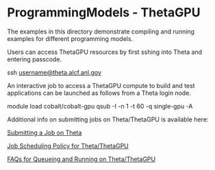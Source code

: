 # ProgrammingModels - ThetaGPU

The examples in this directory demonstrate compiling and running examples for different programming models.

Users can access ThetaGPU resources by first sshing into Theta and entering passcode.

ssh username@theta.alcf.anl.gov

An interactive job to access a ThetaGPU compute to build and test applications can be launched as follows from a Theta login node.

module load cobalt/cobalt-gpu
qsub -I -n 1 -t 60 -q single-gpu -A <PROJECT>

Additional info on submitting jobs on Theta/ThetaGPU is available here:


[Submitting a Job on Theta][1]

[Job Scheduling Policy for Theta/ThetaGPU][2]

[FAQs for Queueing and Running on Theta/ThetaGPU][3]

[1]: https://www.alcf.anl.gov/support-center/theta/submit-job-theta

[2]: https://www.alcf.anl.gov/support-center/theta/job-scheduling-policy-theta

[3]: https://www.alcf.anl.gov/support-center/theta/faqs-queueing-and-running-theta


